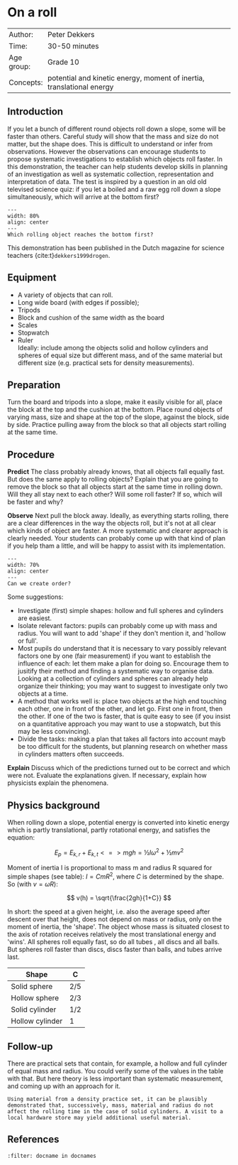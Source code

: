 # On a roll

<table style="width: 100%; border-collapse: collapse; border: none;">
    <tr style="background-color: var(--background-color);"> 
        <td style="text-align: left; padding: 3px; border: none; color: var(--text-color)">Author:</td>
        <td style="text-align: left; padding: 3px; border: none; color: var(--text-color)">Peter Dekkers</td>
    </tr>
    <tr style="background-color: var(--background-color);"> 
        <td style="text-align: left; padding: 3px; border: none; color: var(--text-color)">Time:</td>
        <td style="text-align: left; padding: 3px; border: none; color: var(--text-color)">30-50 minutes</td>
    </tr>
    <tr style="background-color: var(--background-color);"> 
        <td style="text-align: left; padding: 3px; border: none; color: var(--text-color)">Age group:</td>
        <td style="text-align: left; padding: 3px; border: none; color: var(--text-color)">Grade 10</td>
    </tr>
    <tr style="background-color: var(--background-color);"> 
        <td style="text-align: left; padding: 3px; border: none; color: var(--text-color)">Concepts:</td>
        <td style="text-align: left; padding: 3px; border: none; color: var(--text-color)">potential and kinetic energy, moment of inertia, translational energy</td>
    </tr>
</table>

## Introduction
If you let a bunch of different round objects roll down a slope, some will be faster than others. Careful study will show that the mass and size do not matter, but the shape does. This is difficult to understand or infer from observations. However the observations can encourage students to propose systematic investigations to establish which objects roll faster. In this demonstration, the teacher can help students develop skills in planning of an investigation as well as systematic collection, representation and interpretation of data. The test is inspired by a question in an old old televised science quiz: if you let a boiled and a raw egg roll down a slope simultaneously, which will arrive at the bottom first? 

```{figure} demo92_figure1.jpg
---
width: 80%
align: center
---
Which rolling object reaches the bottom first?
```

This demonstration has been published in the Dutch magazine for science teachers {cite:t}`dekkers1999drogen`.

## Equipment
* A variety of objects that can roll. 
* Long wide board (with edges if possible); 
* Tripods
* Block and cushion of the same width as the board
* Scales
* Stopwatch
* Ruler\
Ideally: include among the objects solid and hollow cylinders and spheres of equal size but different mass, and of the same material but different size (e.g. practical sets for density measurements).

## Preparation
Turn the board and tripods into a slope, make it easily visible for all, place the block at the top and the cushion at the bottom. Place round objects of varying mass, size and shape at the top of the slope, against the block, side by side. 
Practice pulling away from the block so that all objects start rolling at the same time.

## Procedure
**Predict** The class probably already knows, that all objects fall equally fast. But does the same apply to rolling objects? Explain that you are going to remove the block so that all objects start at the same time in rolling down. Will they all stay next to each other? Will some roll faster? If so, which will be faster and why? 

**Observe** Next pull the block away. Ideally, as everything starts rolling, there are a clear differences in the way the objects roll, but it's not at all clear which kinds of object are faster. A more systematic and clearer approach is clearly needed. Your students can probably come up with that kind of plan if you help tham a little, and will be happy to assist with its implementation.

```{figure} demo92_figure2.jpg
---
width: 70%
align: center
---
Can we create order?
```

Some suggestions:
- Investigate (first) simple shapes: hollow and full spheres and cylinders are easiest.
- Isolate relevant factors: pupils can probably come up with mass and radius. You will want to add 'shape' if they don't mention it, and 'hollow or full'.
- Most pupils do understand that it is necessary to vary possibly relevant factors one by one (fair measurement) if you want to establish the influence of each: let them make a plan for doing so. Encourage them to jusitify their method and finding a systematic way to organise data. Looking at a collection of cylinders and spheres can already help organize their thinking; you may want to suggest to investigate only two objects at a time.
- A method that works well is: place two objects at the high end touching each other, one in front of the other, and let go. First one in front, then the other. If one of the two is faster, that is quite easy to see (if you insist on a quantitative approach you may want to use a stopwatch, but this may be less convincing).
- Divide the tasks: making a plan that takes all factors into account mayb be too difficult for the students, but planning research on whether mass in cylinders matters often succeeds.

**Explain** Discuss which of the predictions turned out to be correct and which were not. Evaluate the explanations given. If necessary, explain how physicists explain the phenomena.

## Physics background
When rolling down a slope, potential energy is converted into kinetic energy which is partly translational, partly rotational energy, and satisfies the equation: 

$$
    E_p = E_{k,r} + E_{k,t} <=> mgh = ½Iω^2 + ½mv^2
$$ 

Moment of inertia I is proportional to mass m and radius R squared for simple shapes (see table):
 $I = CmR^2$, where $C$ is determined by the shape. 
So (with $v = ωR$): 

$$
    v(h) = \sqrt{\frac{2gh}{1+C}}
$$

In short: the speed at a given height, i.e. also the average speed after descent over that height, does not depend on mass or radius, only on the moment of inertia, the 'shape'. The object whose mass is situated closest to the axis of rotation receives relatively the most translational energy and 'wins'. All spheres roll equally fast, so do all tubes , all discs and all balls. But spheres roll faster than discs, discs faster than balls, and tubes arrive last.

|Shape|C|
|---|---|
|Solid sphere|2/5|
|Hollow sphere|2/3|
|Solid cylinder|1/2|
|Hollow cylinder|1|

## Follow-up
There are practical sets that contain, for example, a hollow and full cylinder of equal mass and radius. You could verify some of the values in the table with that. But here theory is less important than systematic measurement, and coming up with an approach for it. 

```{tip}
Using material from a density practice set, it can be plausibly demonstrated that, successively, mass, material and radius do not affect the rolling time in the case of solid cylinders. A visit to a local hardware store may yield additional useful material. 
```

## References
```{bibliography}
:filter: docname in docnames
```
